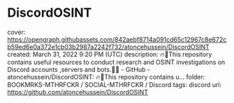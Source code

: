 # DiscordOSINT

cover: https://opengraph.githubassets.com/842aebf8714a091cd65c12967c8e672cb59ed6e0a372e1cb03b2987a2242f732/atoncehussein/DiscordOSINT
created: March 31, 2022 9:20 PM (UTC)
description: 🔥🌌This repository contains useful resources to conduct research and OSINT investigations on Discord accounts ,servers and bots.🌌🔥 - GitHub - atoncehussein/DiscordOSINT: 🔥🌌This repository contains u...
folder: BOOKMRKS-MTHRFCKR / SOCIAL-MTHRFCKR / Discord
tags: discord
url: https://github.com/atoncehussein/DiscordOSINT